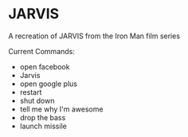 JARVIS
======

A recreation of JARVIS from the Iron Man film series

Current Commands:
- open facebook
- Jarvis
- open google plus
- restart
- shut down
- tell me why I'm awesome
- drop the bass
- launch missile
